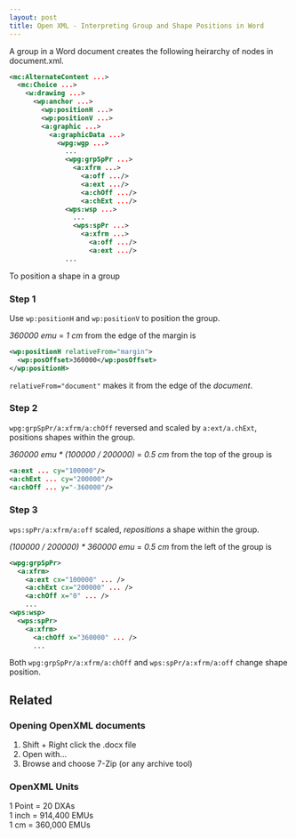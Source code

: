 ```yaml
---
layout: post
title: Open XML - Interpreting Group and Shape Positions in Word
---
```


A group in a Word document creates the following heirarchy of nodes in document.xml.
```xml
<mc:AlternateContent ...>
  <mc:Choice ...>
    <w:drawing ...>
      <wp:anchor ...>
        <wp:positionH ...>
        <wp:positionV ...>
        <a:graphic ...>
          <a:graphicData ...>
            <wpg:wgp ...>
              ...
              <wpg:grpSpPr ...>
                <a:xfrm ...>
                  <a:off .../>
                  <a:ext .../>
                  <a:chOff .../>
                  <a:chExt .../>
              <wps:wsp ...>
                ...
                <wps:spPr ...>
                  <a:xfrm ...>
                    <a:off .../>
                    <a:ext .../>
              ...
```

To position a shape in a group

### Step 1

Use `wp:positionH` and `wp:positionV` to position the group.

_360000 emu_ = _1 cm_ from the edge of the margin is

```xml
<wp:positionH relativeFrom="margin">
  <wp:posOffset>360000</wp:posOffset>
</wp:positionH>
```

`relativeFrom="document"` makes it from the edge of the _document_.

### Step 2

`wpg:grpSpPr/a:xfrm/a:chOff` reversed and scaled by `a:ext/a.chExt`, positions shapes within the group.

_360000 emu * (100000 / 200000)_ = _0.5 cm_ from the top of the group is

```xml
<a:ext ... cy="100000"/>
<a:chExt ... cy="200000"/>
<a:chOff ... y="-360000"/>
```

### Step 3

`wps:spPr/a:xfrm/a:off` scaled, _repositions_ a shape within the group.

_(100000 / 200000) * 360000 emu_ = _0.5 cm_ from the left of the group is

```xml
<wpg:grpSpPr>
  <a:xfrm>
    <a:ext cx="100000" ... />
    <a:chExt cx="200000" ... />
    <a:chOff x="0" ... />
    ...
<wps:wsp>
  <wps:spPr>
    <a:xfrm>
      <a:chOff x="360000" ... />
      ...
```

Both `wpg:grpSpPr/a:xfrm/a:chOff` and `wps:spPr/a:xfrm/a:off` change shape position.


## Related

### Opening OpenXML documents

1. Shift + Right click the .docx file
2. Open with... 
3. Browse and choose 7-Zip (or any archive tool)

### OpenXML Units

1 Point = 20 DXAs  
1 inch = 914,400 EMUs  
1 cm = 360,000 EMUs

